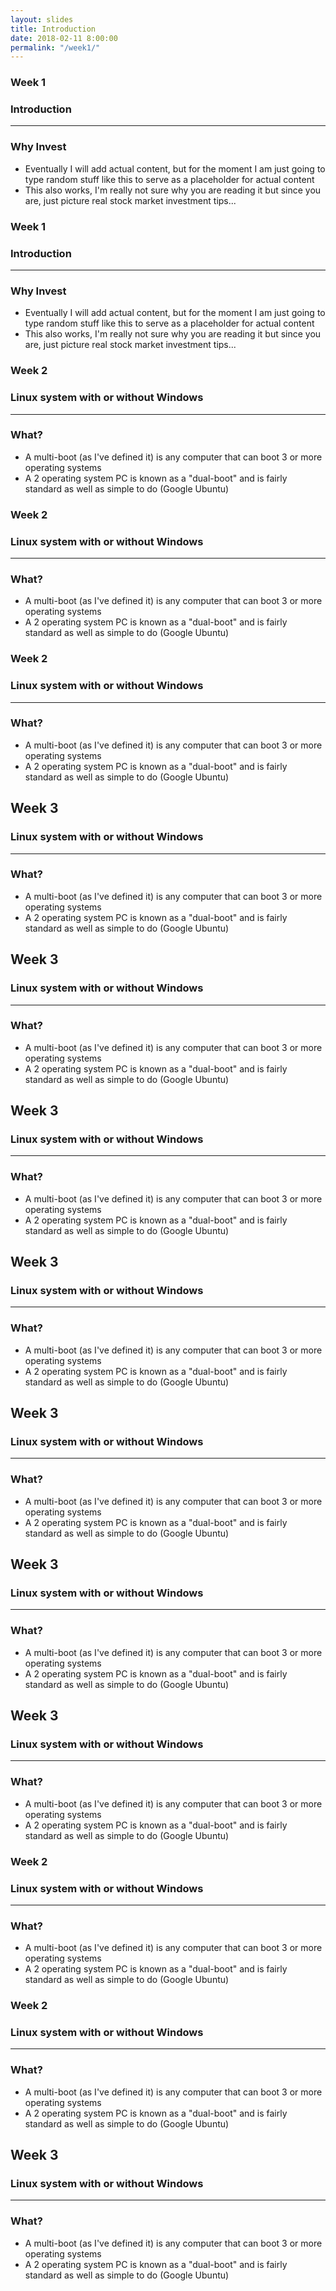 ```yaml
---
layout: slides
title: Introduction
date: 2018-02-11 8:00:00
permalink: "/week1/"
---
```


<section markdown="1">

<section markdown="1">

# Week 1

### Introduction
---

### Why Invest
- Eventually I will add actual content, but for the moment I am just going to type random stuff like this to serve as a placeholder for actual content
- This also works, I'm really not sure why you are reading it but since you are, just picture real stock market investment tips...

</section>
<section markdown="1">

# Week 1

### Introduction
---

### Why Invest
- Eventually I will add actual content, but for the moment I am just going to type random stuff like this to serve as a placeholder for actual content
- This also works, I'm really not sure why you are reading it but since you are, just picture real stock market investment tips...

</section>
</section>


<section markdown="1">
<section markdown="1">

# Week 2

### Linux system with or without Windows
---

### What?
- A multi-boot (as I've defined it) is any computer that can boot 3 or more operating systems
- A 2 operating system PC is known as a "dual-boot" and is fairly standard as well as simple to do (Google Ubuntu)

</section>
<section markdown="1">

# Week 2

### Linux system with or without Windows
---

### What?
- A multi-boot (as I've defined it) is any computer that can boot 3 or more operating systems
- A 2 operating system PC is known as a "dual-boot" and is fairly standard as well as simple to do (Google Ubuntu)

</section>
<section markdown="1">

# Week 2

### Linux system with or without Windows
---

### What?
- A multi-boot (as I've defined it) is any computer that can boot 3 or more operating systems
- A 2 operating system PC is known as a "dual-boot" and is fairly standard as well as simple to do (Google Ubuntu)

</section>
</section>


<section markdown="1">

# Week 3

### Linux system with or without Windows
---

### What?
- A multi-boot (as I've defined it) is any computer that can boot 3 or more operating systems
- A 2 operating system PC is known as a "dual-boot" and is fairly standard as well as simple to do (Google Ubuntu)

</section>


<section markdown="1">

# Week 3

### Linux system with or without Windows
---

### What?
- A multi-boot (as I've defined it) is any computer that can boot 3 or more operating systems
- A 2 operating system PC is known as a "dual-boot" and is fairly standard as well as simple to do (Google Ubuntu)

</section>


<section markdown="1">

# Week 3

### Linux system with or without Windows
---

### What?
- A multi-boot (as I've defined it) is any computer that can boot 3 or more operating systems
- A 2 operating system PC is known as a "dual-boot" and is fairly standard as well as simple to do (Google Ubuntu)

</section>


<section markdown="1">

# Week 3

### Linux system with or without Windows
---

### What?
- A multi-boot (as I've defined it) is any computer that can boot 3 or more operating systems
- A 2 operating system PC is known as a "dual-boot" and is fairly standard as well as simple to do (Google Ubuntu)

</section>


<section markdown="1">

# Week 3

### Linux system with or without Windows
---

### What?
- A multi-boot (as I've defined it) is any computer that can boot 3 or more operating systems
- A 2 operating system PC is known as a "dual-boot" and is fairly standard as well as simple to do (Google Ubuntu)

</section>


<section markdown="1">

# Week 3

### Linux system with or without Windows
---

### What?
- A multi-boot (as I've defined it) is any computer that can boot 3 or more operating systems
- A 2 operating system PC is known as a "dual-boot" and is fairly standard as well as simple to do (Google Ubuntu)

</section>


<section markdown="1">

# Week 3

### Linux system with or without Windows
---

### What?
- A multi-boot (as I've defined it) is any computer that can boot 3 or more operating systems
- A 2 operating system PC is known as a "dual-boot" and is fairly standard as well as simple to do (Google Ubuntu)

</section>


<section markdown="1">
<section markdown="1">

# Week 2

### Linux system with or without Windows
---

### What?
- A multi-boot (as I've defined it) is any computer that can boot 3 or more operating systems
- A 2 operating system PC is known as a "dual-boot" and is fairly standard as well as simple to do (Google Ubuntu)

</section>
<section markdown="1">

# Week 2

### Linux system with or without Windows
---

### What?
- A multi-boot (as I've defined it) is any computer that can boot 3 or more operating systems
- A 2 operating system PC is known as a "dual-boot" and is fairly standard as well as simple to do (Google Ubuntu)

</section>
</section>


<section markdown="1">

# Week 3

### Linux system with or without Windows
---

### What?
- A multi-boot (as I've defined it) is any computer that can boot 3 or more operating systems
- A 2 operating system PC is known as a "dual-boot" and is fairly standard as well as simple to do (Google Ubuntu)

</section>